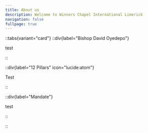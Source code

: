 ```yaml
---
title: About us
description: Welcome to Winners Chapel International Limerick
navigation: false
fullpage: true
---
```


::tabs{variant="card"}
  ::div{label="Bishop David Oyedepo"}

  test

   ::
  
  ::div{label="12 Pillars" icon="lucide:atom"}

  Test

  ::
  
  ::div{label="Mandate"}

  test

   ::

::
